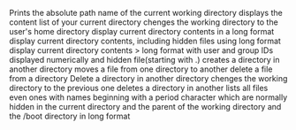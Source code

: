 Prints the absolute path name of the current working directory
displays the content list of your current directory
chenges the working directory to the user's home directory
display current directory contents in a long format
display current directory contents, including hidden files using long format
display current directory contents >
long format
with user and group IDs displayed numerically
and hidden file(starting with .) 
creates a directory in another directory
moves a file from one directory to another
delete a file from a directory
Delete a directory in another directory
chenges the working directory to the previous one
deletes a directory in another
lists all files even ones with names beginning with a period character which are normally hidden in the current directory and the parent of the working directory and the /boot directory in long format
